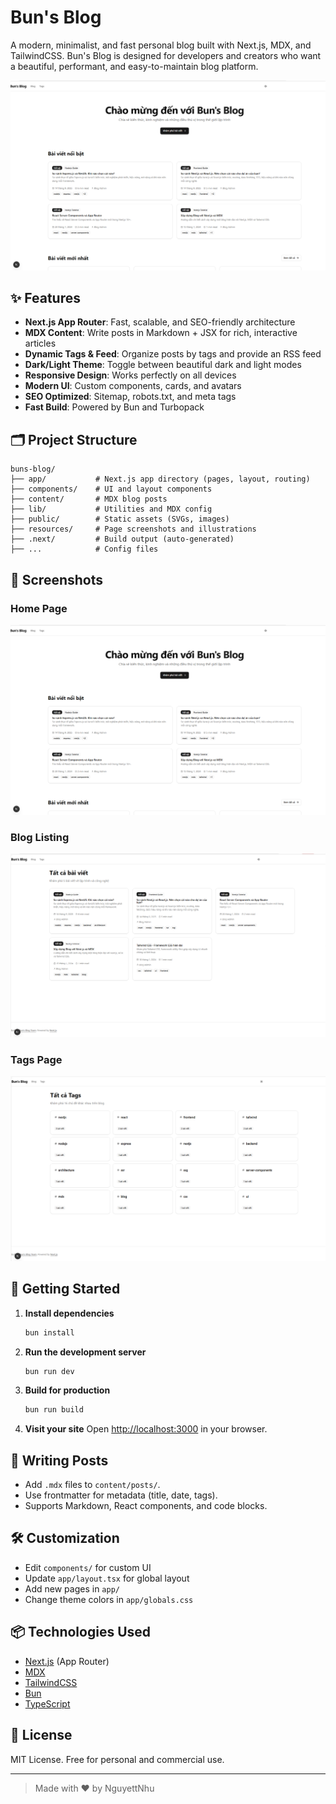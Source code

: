 
# Bun's Blog

A modern, minimalist, and fast personal blog built with Next.js, MDX, and TailwindCSS. Bun's Blog is designed for developers and creators who want a beautiful, performant, and easy-to-maintain blog platform.

![Home Page](resources/home.png)

## ✨ Features

- **Next.js App Router**: Fast, scalable, and SEO-friendly architecture
- **MDX Content**: Write posts in Markdown + JSX for rich, interactive articles
- **Dynamic Tags & Feed**: Organize posts by tags and provide an RSS feed
- **Dark/Light Theme**: Toggle between beautiful dark and light modes
- **Responsive Design**: Works perfectly on all devices
- **Modern UI**: Custom components, cards, and avatars
- **SEO Optimized**: Sitemap, robots.txt, and meta tags
- **Fast Build**: Powered by Bun and Turbopack

## 🗂️ Project Structure

```
buns-blog/
├── app/           # Next.js app directory (pages, layout, routing)
├── components/    # UI and layout components
├── content/       # MDX blog posts
├── lib/           # Utilities and MDX config
├── public/        # Static assets (SVGs, images)
├── resources/     # Page screenshots and illustrations
├── .next/         # Build output (auto-generated)
├── ...            # Config files
```

## 📸 Screenshots

### Home Page
![Home](resources/home.png)

### Blog Listing
![Blogs](resources/blogs.png)

### Tags Page
![Tags](resources/tags.png)

## 🚀 Getting Started

1. **Install dependencies**
	```bash
	bun install
	```
2. **Run the development server**
	```bash
	bun run dev
	```
3. **Build for production**
	```bash
	bun run build
	```
4. **Visit your site**
	Open [http://localhost:3000](http://localhost:3000) in your browser.

## 📝 Writing Posts

- Add `.mdx` files to `content/posts/`.
- Use frontmatter for metadata (title, date, tags).
- Supports Markdown, React components, and code blocks.

## 🛠️ Customization

- Edit `components/` for custom UI
- Update `app/layout.tsx` for global layout
- Add new pages in `app/`
- Change theme colors in `app/globals.css`

## 📦 Technologies Used

- [Next.js](https://nextjs.org/) (App Router)
- [MDX](https://mdxjs.com/)
- [TailwindCSS](https://tailwindcss.com/)
- [Bun](https://bun.sh/)
- [TypeScript](https://www.typescriptlang.org/)

## 📄 License

MIT License. Free for personal and commercial use.

---

> Made with ❤️ by NguyettNhu
